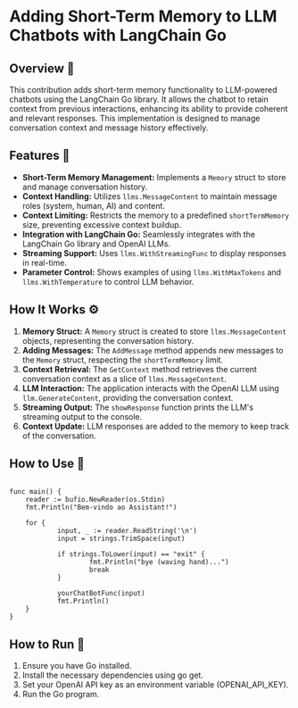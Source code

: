 # Adding Short-Term Memory to LLM Chatbots with LangChain Go

## Overview 📖

This contribution adds short-term memory functionality to LLM-powered chatbots using the LangChain Go library. It allows the chatbot to retain context from previous interactions, enhancing its ability to provide coherent and relevant responses. This implementation is designed to manage conversation context and message history effectively.

## Features 🚀

* **Short-Term Memory Management:** Implements a `Memory` struct to store and manage conversation history.
* **Context Handling:** Utilizes `llms.MessageContent` to maintain message roles (system, human, AI) and content.
* **Context Limiting:** Restricts the memory to a predefined `shortTermMemory` size, preventing excessive context buildup.
* **Integration with LangChain Go:** Seamlessly integrates with the LangChain Go library and OpenAI LLMs.
* **Streaming Support:** Uses `llms.WithStreamingFunc` to display responses in real-time.
* **Parameter Control:** Shows examples of using `llms.WithMaxTokens` and `llms.WithTemperature` to control LLM behavior.

## How It Works ⚙️

1.  **Memory Struct:** A `Memory` struct is created to store `llms.MessageContent` objects, representing the conversation history.
2.  **Adding Messages:** The `AddMessage` method appends new messages to the `Memory` struct, respecting the `shortTermMemory` limit.
3.  **Context Retrieval:** The `GetContext` method retrieves the current conversation context as a slice of `llms.MessageContent`.
4.  **LLM Interaction:** The application interacts with the OpenAI LLM using `llm.GenerateContent`, providing the conversation context.
5.  **Streaming Output:** The `showResponse` function prints the LLM's streaming output to the console.
6.  **Context Update:** LLM responses are added to the memory to keep track of the conversation.

## How to Use 🦫

``` golang

func main() {
	reader := bufio.NewReader(os.Stdin)
	fmt.Println("Bem-vindo ao Assistant!")

	for {
			input, _ := reader.ReadString('\n')
			input = strings.TrimSpace(input)

			if strings.ToLower(input) == "exit" {
					fmt.Println("bye (waving hand)...")
					break
			}

			yourChatBotFunc(input)
			fmt.Println()
    }
}
```


## How to Run 🏃

1. Ensure you have Go installed.
2. Install the necessary dependencies using go get.
3. Set your OpenAI API key as an environment variable (OPENAI_API_KEY).
4. Run the Go program.